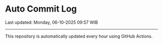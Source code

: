# Auto Commit Log

Last updated: Monday, 06-10-2025 09:57 WIB

---

This repository is automatically updated every hour using GitHub Actions.
